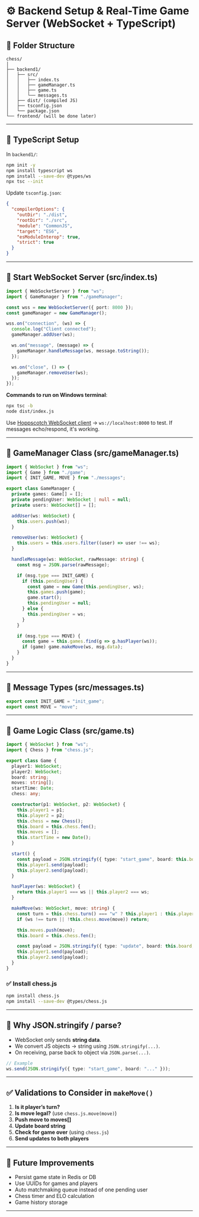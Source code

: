 
# ⚙️ Backend Setup & Real-Time Game Server (WebSocket + TypeScript)

## 📁 Folder Structure

```
chess/
│
├── backend1/
│   ├── src/
│   │   ├── index.ts
│   │   ├── gameManager.ts
│   │   ├── game.ts
│   │   └── messages.ts
│   ├── dist/ (compiled JS)
│   ├── tsconfig.json
│   └── package.json
└── frontend/ (will be done later)
```

---

## 🔧 TypeScript Setup

In `backend1/`:

```bash
npm init -y
npm install typescript ws
npm install --save-dev @types/ws
npx tsc --init
```

Update `tsconfig.json`:

```json
{
  "compilerOptions": {
    "outDir": "./dist",
    "rootDir": "./src",
    "module": "CommonJS",
    "target": "ES6",
    "esModuleInterop": true,
    "strict": true
  }
}
```

---

## 🚀 Start WebSocket Server (src/index.ts)

```ts
import { WebSocketServer } from "ws";
import { GameManager } from "./gameManager";

const wss = new WebSocketServer({ port: 8000 });
const gameManager = new GameManager();

wss.on("connection", (ws) => {
  console.log("Client connected");
  gameManager.addUser(ws);

  ws.on("message", (message) => {
    gameManager.handleMessage(ws, message.toString());
  });

  ws.on("close", () => {
    gameManager.removeUser(ws);
  });
});
```

**Commands to run on Windows terminal**:

```bash
npx tsc -b
node dist/index.js
```

Use [Hoppscotch WebSocket client](https://hoppscotch.io) → `ws://localhost:8000` to test. If messages echo/respond, it's working.

---

## 🧠 GameManager Class (src/gameManager.ts)

```ts
import { WebSocket } from "ws";
import { Game } from "./game";
import { INIT_GAME, MOVE } from "./messages";

export class GameManager {
  private games: Game[] = [];
  private pendingUser: WebSocket | null = null;
  private users: WebSocket[] = [];

  addUser(ws: WebSocket) {
    this.users.push(ws);
  }

  removeUser(ws: WebSocket) {
    this.users = this.users.filter((user) => user !== ws);
  }

  handleMessage(ws: WebSocket, rawMessage: string) {
    const msg = JSON.parse(rawMessage);

    if (msg.type === INIT_GAME) {
      if (this.pendingUser) {
        const game = new Game(this.pendingUser, ws);
        this.games.push(game);
        game.start();
        this.pendingUser = null;
      } else {
        this.pendingUser = ws;
      }
    }

    if (msg.type === MOVE) {
      const game = this.games.find(g => g.hasPlayer(ws));
      if (game) game.makeMove(ws, msg.data);
    }
  }
}
```

---

## 💬 Message Types (src/messages.ts)

```ts
export const INIT_GAME = "init_game";
export const MOVE = "move";
```

---

## 🧩 Game Logic Class (src/game.ts)

```ts
import { WebSocket } from "ws";
import { Chess } from "chess.js";

export class Game {
  player1: WebSocket;
  player2: WebSocket;
  board: string;
  moves: string[];
  startTime: Date;
  chess: any;

  constructor(p1: WebSocket, p2: WebSocket) {
    this.player1 = p1;
    this.player2 = p2;
    this.chess = new Chess();
    this.board = this.chess.fen();
    this.moves = [];
    this.startTime = new Date();
  }

  start() {
    const payload = JSON.stringify({ type: "start_game", board: this.board });
    this.player1.send(payload);
    this.player2.send(payload);
  }

  hasPlayer(ws: WebSocket) {
    return this.player1 === ws || this.player2 === ws;
  }

  makeMove(ws: WebSocket, move: string) {
    const turn = this.chess.turn() === "w" ? this.player1 : this.player2;
    if (ws !== turn || !this.chess.move(move)) return;

    this.moves.push(move);
    this.board = this.chess.fen();

    const payload = JSON.stringify({ type: "update", board: this.board, moves: this.moves });
    this.player1.send(payload);
    this.player2.send(payload);
  }
}
```

### ✅ Install chess.js

```bash
npm install chess.js
npm install --save-dev @types/chess.js
```

---

## 🧠 Why JSON.stringify / parse?

- WebSocket only sends **string data**.
- We convert JS objects → string using `JSON.stringify(...)`.
- On receiving, parse back to object via `JSON.parse(...)`.

```ts
// Example
ws.send(JSON.stringify({ type: "start_game", board: "..." }));
```

---

## ✅ Validations to Consider in `makeMove()`

1. **Is it player’s turn?**
2. **Is move legal?** (use `chess.js.move(move)`)
3. **Push move to moves[]**
4. **Update board string**
5. **Check for game over** (using `chess.js`)
6. **Send updates to both players**

---

## 🚀 Future Improvements

- Persist game state in Redis or DB
- Use UUIDs for games and players
- Auto matchmaking queue instead of one pending user
- Chess timer and ELO calculation
- Game history storage

---
